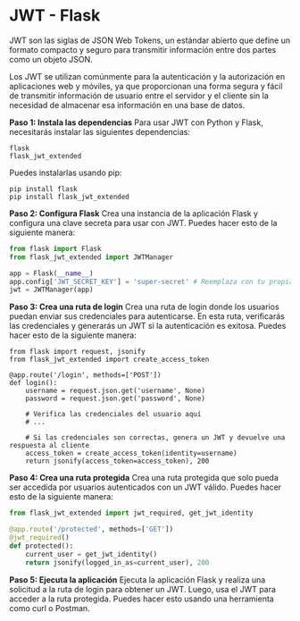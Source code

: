 # JWT - Flask

JWT son las siglas de JSON Web Tokens, un estándar abierto que define un formato compacto y seguro para transmitir información entre dos partes como un objeto JSON.

Los JWT se utilizan comúnmente para la autenticación y la autorización en aplicaciones web y móviles, ya que proporcionan una forma segura y fácil de transmitir información de usuario entre el servidor y el cliente sin la necesidad de almacenar esa información en una base de datos.

**Paso 1: Instala las dependencias**
Para usar JWT con Python y Flask, necesitarás instalar las siguientes dependencias:

```
flask
flask_jwt_extended
```
Puedes instalarlas usando pip:
```
pip install flask
pip install flask_jwt_extended

```

**Paso 2: Configura Flask**
Crea una instancia de la aplicación Flask y configura una clave secreta para usar con JWT. Puedes hacer esto de la siguiente manera:

```python
from flask import Flask
from flask_jwt_extended import JWTManager

app = Flask(__name__)
app.config['JWT_SECRET_KEY'] = 'super-secret' # Reemplaza con tu propia clave secreta
jwt = JWTManager(app)
```

**Paso 3: Crea una ruta de login**
Crea una ruta de login donde los usuarios puedan enviar sus credenciales para autenticarse. En esta ruta, verificarás las credenciales y generarás un JWT si la autenticación es exitosa. Puedes hacer esto de la siguiente manera:

```
from flask import request, jsonify
from flask_jwt_extended import create_access_token

@app.route('/login', methods=['POST'])
def login():
    username = request.json.get('username', None)
    password = request.json.get('password', None)

    # Verifica las credenciales del usuario aquí
    # ...

    # Si las credenciales son correctas, genera un JWT y devuelve una respuesta al cliente
    access_token = create_access_token(identity=username)
    return jsonify(access_token=access_token), 200

```

**Paso 4: Crea una ruta protegida**
Crea una ruta protegida que solo pueda ser accedida por usuarios autenticados con un JWT válido. Puedes hacer esto de la siguiente manera:

```python
from flask_jwt_extended import jwt_required, get_jwt_identity

@app.route('/protected', methods=['GET'])
@jwt_required()
def protected():
    current_user = get_jwt_identity()
    return jsonify(logged_in_as=current_user), 200
```

**Paso 5: Ejecuta la aplicación**
Ejecuta la aplicación Flask y realiza una solicitud a la ruta de login para obtener un JWT. Luego, usa el JWT para acceder a la ruta protegida. Puedes hacer esto usando una herramienta como curl o Postman.
